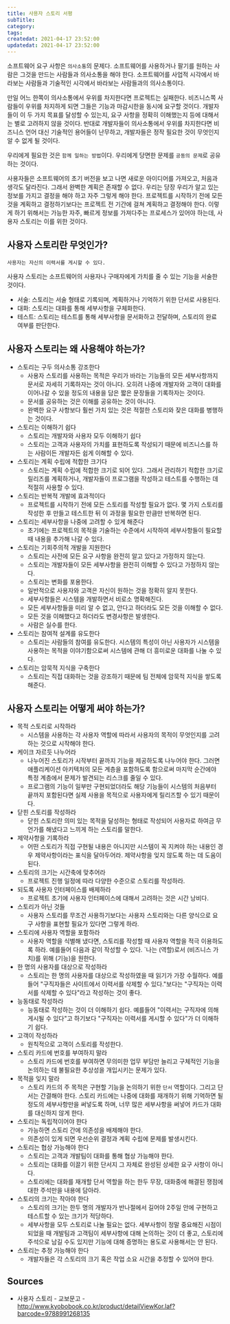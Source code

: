 ```yaml
---
title: 사용자 스토리 서평
subTitle:
category:
tags:
createdat: 2021-04-17 23:52:00
updatedat: 2021-04-17 23:52:00
---
```


소프트웨어 요구 사항은 `의사소통`의 문제다. 소프트웨어를 사용하거나 팔기를 원하는 사람은 그것을 만드는 사람들과 의사소통을 해야 한다. 소프트웨어를 사업적 시각에서 바라보는 사람들과 기술적인 시각에서 바라보는 사람들과의 의사소통이다.  

만일 어느 한쪽이 의사소통에서 우위를 차지한다면 프로젝트는 실패한다. 비즈니스쪽 사람들이 우위를 차지하게 되면 그들은 기능과 마감시한을 동시에 요구할 것이다. 개발자들이 이 두 가지 목표를 달성할 수 있는지, 요구 사항을 정확히 이해했는지 등에 대해서는 별로 고려하지 않을 것이다. 반대로 개발자들이 의사소통에서 우위를 차지한다면 비즈니스 언어 대신 기술적인 용어들이 난무하고, 개발자들은 정작 필요한 것이 무엇인지 알 수 없게 될 것이다.  

우리에게 필요한 것은 `함께 일하는 방법`이다. 우리에게 당면한 문제를 `공동의 문제`로 공유하는 것이다.  

사용자들은 소프트웨어의 초기 버전을 보고 나면 새로운 아이디어를 가져오고, 처음과 생각도 달라진다. 그래서 완벽한 계획은 존재할 수 없다. 우리는 당장 우리가 알고 있는 정보를 가지고 결정을 해야 하고 자주 그렇게 해야 한다. 프로젝트를 시작하기 전에 모든 것을 계획하고 결정하기보다는 프로젝트 전 기간에 걸쳐 계획하고 결정해야 한다. 이렇게 하기 위해서는 가능한 자주, 빠르게 정보를 가져다주는 프로세스가 있어야 하는데, 사용자 스토리는 이를 위한 것이다.

## 사용자 스토리란 무엇인가?

```
사용자는 자신의 이력서를 게시할 수 있다.
```

사용자 스토리는 소프트웨어의 사용자나 구매자에게 가치를 줄 수 있는 기능을 서술한 것이다.

* 서술: 스토리는 서술 형태로 기록되며, 계획하거나 기억하기 위한 단서로 사용된다.
* 대화: 스토리는 대화를 통해 세부사항을 구체화한다.
* 테스트: 스토리는 테스트를 통해 세부사항을 문서화하고 전달하며, 스토리의 완료 여부를 판단한다.

## 사용자 스토리는 왜 사용해야 하는가?

* 스토리는 구두 의사소통 강조한다
  * 사용자 스토리를 사용하는 목적은 우리가 바라는 기능들의 모든 세부사항까지 문서로 자세히 기록하자는 것이 아니다. 오히려 나중에 개발자와 고객이 대화를 이어나갈 수 있을 정도의 내용을 담은 짧은 문장들을 기록하자는 것이다.
  * 문서를 공유하는 것은 이해를 공유하는 것이 아니다.
  * 완벽한 요구 사항보다 훨씬 가치 있는 것은 적절한 스토리와 잦은 대화를 병행하는 것이다.
* 스토리는 이해하기 쉽다
  * 스토리는 개발자와 사용자 모두 이해하기 쉽다
  * 스토리는 고객과 사용자의 가치를 표현하도록 작성되기 때문에 비즈니스를 하는 사람이든 개발자든 쉽게 이해할 수 있다.
* 스토리는 계획 수립에 적합한 크기다
  * 스토리는 계획 수립에 적합한 크기로 되어 있다. 그래서 관리하기 적합한 크기로 릴리즈를 계획하거나, 개발자들이 프로그램을 작성하고 테스트를 수행하는 데 적절히 사용할 수 있다.
* 스토리는 반복적 개발에 효과적이다
  * 프로젝트를 시작하기 전에 모든 스토리를 작성할 필요가 없다. 몇 가지 스토리를 작성한 후 만들고 테스트한 뒤 이 과정을 필요한 만큼만 반복하면 된다.
* 스토리는 세부사항을 나중에 고려할 수 있게 해준다
  * 초기에는 프로젝트의 목적을 기술하는 수준에서 시작하여 세부사항들이 필요할 때 내용을 추가해 나갈 수 있다.
* 스토리는 기회주의적 개발을 지원한다
  * 스토리는 사전에 모든 요구 사항을 완전히 알고 있다고 가정하지 않는다.
  * 스토리는 개발자들이 모든 세부사항을 완전히 이해할 수 있다고 가정하지 않는다.
  * 스토리는 변화를 포용한다.
  * 일반적으로 사용자와 고객은 자신이 원하는 것을 정확히 알지 못한다.
  * 세부사항들은 시스템을 개발하면서 비로소 명확해진다.
  * 모든 세부사항들을 미리 알 수 없고, 안다고 하더라도 모든 것을 이해할 수 없다.
  * 모든 것을 이해했다고 하더라도 변경사항은 발생한다.
  * 사람은 실수를 한다.
* 스토리는 참여적 설계를 유도한다
  * 스토리는 사람들의 참여를 유도한다. 시스템의 특성이 아닌 사용자가 시스템을 사용하는 목적을 이야기함으로써 시스템에 관해 더 흥미로운 대화를 나눌 수 있다.
* 스토리는 암묵적 지식을 구축한다
  * 스토리는 직접 대화하는 것을 강조하기 때문에 팀 전체에 암묵적 지식을 쌓도록 해준다.

## 사용자 스토리는 어떻게 써야 하는가?

* 목적 스토리로 시작하라
  * 시스템을 사용하는 각 사용자 역할에 따라서 사용자의 목적이 무엇인지를 고려하는 것으로 시작해야 한다.
* 케이크 자르듯 나누어라
  * 나누어진 스토리가 시작부터 끝까지 기능을 제공하도록 나누어야 한다. 그러면 애플리케이션 아키텍처의 모든 계층을 포함하도록 함으로써 마지막 순간에야 특정 계층에서 문제가 발견되는 리스크를 줄일 수 있다.
  * 프로그램의 기능이 일부만 구현되었더라도 해당 기능들이 시스템의 처음부터 끝까지 포함된다면 실제 사용을 목적으로 사용자에게 릴리즈할 수 있기 때문이다.
* 닫힌 스토리를 작성하라
  * 닫힌 스토리란 의미 있는 목적을 달성하는 형태로 작성되어 사용자로 하여금 무언가를 해냈다고 느끼게 하는 스토리를 말한다.
* 제약사항을 기록하라
  * 어떤 스토리가 직접 구현될 내용은 아니지만 시스템이 꼭 지켜야 하는 내용인 경우 제약사항이라는 표식을 달아두어라. 제약사항을 잊지 않도록 하는 데 도움이 된다.
* 스토리의 크기는 시간축에 맞추어라
  * 프로젝트 진행 일정에 따라 다양한 수준으로 스토리를 작성하라.
* 되도록 사용자 인터페이스를 배제하라
  * 프로젝트 초기에 사용자 인터페이스에 대해서 고려하는 것은 시간 낭비다.
* 스토리가 아닌 것들
  * 사용자 스토리를 무조건 사용하기보다는 사용자 스토리와는 다른 양식으로 요구 사항을 표현할 필요가 있다면 그렇게 하라.
* 스토리에 사용자 역할을 포함하라
  * 사용자 역할을 식별해 냈다면, 스토리를 작성할 때 사용자 역할을 적극 이용하도록 하라. 예를들어 다음과 같이 작성할 수 있다. `나는 (역할)로서 (비즈니스 가치)를 위해 (기능)을 원한다.
* 한 명의 사용자를 대상으로 작성하라
  * 스토리는 한 명의 사용자를 대상으로 작성하였을 때 읽기가 가장 수월하다. 예를들어 "구직자들은 사이트에서 이력서를 삭제할 수 있다."보다는 "구직자는 이력서를 삭제할 수 있다"라고 작성하는 것이 좋다.
* 능동태로 작성하라
  * 능동태로 작성하는 것이 더 이해하기 쉽다. 예를들어 "이력서는 구직자에 의해 게시될 수 있다"고 하기보다 "구직자는 이력서를 게시할 수 있다"가 더 이해하기 쉽다.
* 고객이 작성하라
  * 원칙적으로 고객이 스토리를 작성한다.
* 스토리 카드에 번호를 부여하지 말라
  * 스토리 카드에 번호를 부여하면 무의미한 업무 부담만 늘리고 구체적인 기능을 논의하는 데 불필요한 추상성을 개입시키는 문제가 있다.
* 목적을 잊지 말라
  * 스토리 카드의 주 목적은 구현할 기능을 논의하기 위한 `단서` 역할이다. 그리고 단서는 간결해야 한다. 스토리 카드에는 나중에 대화를 재개하기 위해 기억하면 될 정도의 세부사항만을 써넣도록 하며, 너무 많은 세부사항을 써넣어 카드가 대화를 대신하지 않게 한다.
* 스토리는 독립적이어야 한다
  * 가능하면 스토리 간에 의존성을 배제해야 한다.
  * 의존성이 있게 되면 우선순위 결정과 계획 수립에 문제를 발생시킨다.
* 스토리는 협상 가능해야 한다
  * 스토리는 고객과 개발팀이 대화를 통해 협상 가능해야 한다.
  * 스토리는 대화를 이끌기 위한 단서지 그 자체로 완성된 상세한 요구 사항이 아니다.
  * 스토리에는 대화를 재개할 단서 역할을 하는 한두 무장, 대화중에 해결된 쟁점에 대한 주석만을 내용에 담아라.
* 스토리의 크기는 작아야 한다
  * 스토리의 크기는 한두 명의 개발자가 반나절에서 길어야 2주일 안에 구현하고 테스트할 수 있는 크기가 적당하다.
  * 세부사항을 모두 스토리로 나눌 필요는 없다. 세부사항이 정말 중요해진 시점이 되었을 때 개발팀과 고객팀이 세부사항에 대해 논의하는 것이 더 좋고, 스토리에 주석으로 남길 수도 있지만 기능에 대해 증명하는 용도로 사용해서는 안 된다.
* 스토리는 추정 가능해야 한다
  * 개발자들은 각 스토리의 크기 혹은 작업 소요 시간을 추정할 수 있어야 한다.

## Sources

* 사용자 스토리 - 교보문고 - <http://www.kyobobook.co.kr/product/detailViewKor.laf?barcode=9788991268135>
